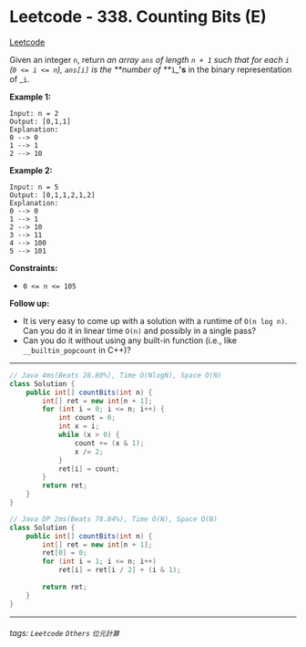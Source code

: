 # Leetcode - 338. Counting Bits (E)

[Leetcode](https://leetcode.com/problems/counting-bits/)

Given an integer `n`, return _an array _`ans`_ of length _`n + 1`_ such that for each _`i` (`0 <= i <= n`)_, _`ans[i]`_ is the **number of **_`1`_**'s** in the binary representation of _`i`.

**Example 1:**
```
Input: n = 2
Output: [0,1,1]
Explanation:
0 --> 0
1 --> 1
2 --> 10
```
**Example 2:**
```
Input: n = 5
Output: [0,1,1,2,1,2]
Explanation:
0 --> 0
1 --> 1
2 --> 10
3 --> 11
4 --> 100
5 --> 101
```
**Constraints:**

-   `0 <= n <= 105`

**Follow up:**

-   It is very easy to come up with a solution with a runtime of `O(n log n)`. Can you do it in linear time `O(n)` and possibly in a single pass?
-   Can you do it without using any built-in function (i.e., like `__builtin_popcount` in C++)?

---
```java
// Java 4ms(Beats 28.80%), Time O(NlogN), Space O(N)
class Solution {
    public int[] countBits(int n) {
        int[] ret = new int[n + 1];
        for (int i = 0; i <= n; i++) {
            int count = 0;
            int x = i;
            while (x > 0) {
                count += (x & 1);
                x /= 2;
            }
            ret[i] = count;
        }
        return ret;
    }
}
```

```java
// Java DP 2ms(Beats 78.84%), Time O(N), Space O(N)
class Solution {
    public int[] countBits(int n) {
        int[] ret = new int[n + 1];
        ret[0] = 0;
        for (int i = 1; i <= n; i++)
            ret[i] = ret[i / 2] + (i & 1);
        
        return ret;
    }
}
```
---


###### tags: `Leetcode` `Others` `位元計算`